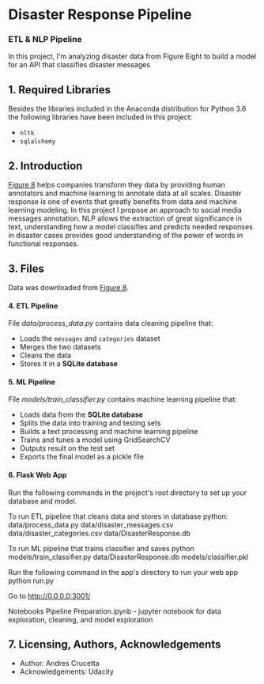 # Disaster Response Pipeline
### ETL & NLP Pipeline
In this project, I'm analyzing disaster data from Figure Eight to build a model for an API that classifies disaster messages

## 1. Required Libraries <a name="libraries"></a>
Besides the libraries included in the Anaconda distribution for Python 3.6 the following libraries have been included in this project:
* `nltk` 
* `sqlalchemy` 

## 2. Introduction <a name="introduction"></a>
[Figure 8](https://www.figure-eight.com/) helps companies transform they data by providing human annotators and machine learning to annotate data at all scales.
Disaster response is one of events that greatly benefits from data and machine learning modeling. In this project I propose an approach to social media messages annotation.
NLP allows the extraction of great significance in text, understanding how a model classifies and predicts needed responses in disaster cases provides good understanding of the power of words in functional responses.

## 3. Files <a name="files"></a>
Data was downloaded from [Figure 8](https://www.figure-eight.com/dataset/combined-disaster-response-data/).

#### 4. ETL Pipeline <a name="ETL"></a>

File _data/process_data.py_ contains data cleaning pipeline that:

- Loads the `messages` and `categories` dataset
- Merges the two datasets
- Cleans the data
- Stores it in a **SQLite database**

#### 5. ML Pipeline <a name="ML"></a>

File _models/train_classifier.py_ contains machine learning pipeline that:

- Loads data from the **SQLite database**
- Splits the data into training and testing sets
- Builds a text processing and machine learning pipeline
- Trains and tunes a model using GridSearchCV
- Outputs result on the test set
- Exports the final model as a pickle file

#### 6. Flask Web App <a name="Flask"></a>

Run the following commands in the project's root directory to set up your database and model.

To run ETL pipeline that cleans data and stores in database python:
data/process_data.py data/disaster_messages.csv data/disaster_categories.csv data/DisasterResponse.db 

To run ML pipeline that trains classifier and saves python 
models/train_classifier.py data/DisasterResponse.db models/classifier.pkl 

Run the following command in the app's directory to run your web app 
python run.py

Go to http://0.0.0.0:3001/

Notebooks
Pipeline Preparation.ipynb - jupyter notebook for data exploration, cleaning, and model exploration

## 7. Licensing, Authors, Acknowledgements<a name="licensing"></a>
- Author: Andres Crucetta
- Acknowledgements: Udacity